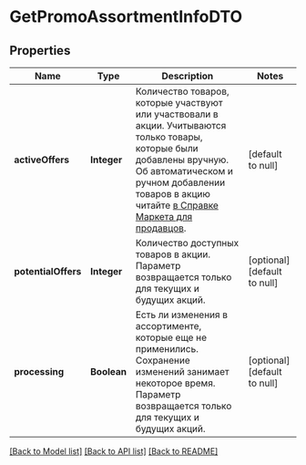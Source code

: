 # GetPromoAssortmentInfoDTO
## Properties

| Name | Type | Description | Notes |
|------------ | ------------- | ------------- | -------------|
| **activeOffers** | **Integer** | Количество товаров, которые участвуют или участвовали в акции.  Учитываются только товары, которые были добавлены вручную.  Об автоматическом и ручном добавлении товаров в акцию читайте [в Справке Маркета для продавцов](https://yandex.ru/support2/marketplace/ru/marketing/promos/market/index).  | [default to null] |
| **potentialOffers** | **Integer** | Количество доступных товаров в акции.  Параметр возвращается только для текущих и будущих акций.  | [optional] [default to null] |
| **processing** | **Boolean** | Есть ли изменения в ассортименте, которые еще не применились. Сохранение изменений занимает некоторое время.  Параметр возвращается только для текущих и будущих акций.  | [optional] [default to null] |

[[Back to Model list]](../README.md#documentation-for-models) [[Back to API list]](../README.md#documentation-for-api-endpoints) [[Back to README]](../README.md)

